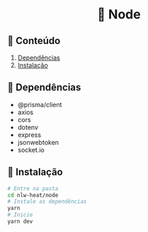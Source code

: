 <h1 align="center">📗 Node</h1>

## 📃 Conteúdo
  1. [Dependências](#-dependencias)
  2. [Instalação](#-instalação)

## 📁 Dependências

  - @prisma/client
  - axios
  - cors
  - dotenv
  - express
  - jsonwebtoken
  - socket.io

## 📂 Instalação
  ```bash
  # Entre na pasta
  cd nlw-heat/node
  # Instale as dependências
  yarn
  # Inicie
  yarn dev
```
